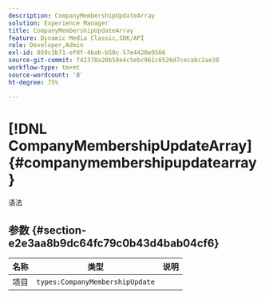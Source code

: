 ```yaml
---
description: CompanyMembershipUpdateArray
solution: Experience Manager
title: CompanyMembershipUpdateArray
feature: Dynamic Media Classic,SDK/API
role: Developer,Admin
exl-id: 059c3b71-ef0f-4bab-b50c-57e4420e9566
source-git-commit: f42378a20b58e4c5ebc961c6526d7cecabc2ae38
workflow-type: tm+mt
source-wordcount: '8'
ht-degree: 75%

---
```


# [!DNL CompanyMembershipUpdateArray]{#companymembershipupdatearray}

语法

## 参数 {#section-e2e3aa8b9dc64fc79c0b43d4bab04cf6}

| 名称 | 类型 | 说明 |
|---|---|---|
| 项目 | `types:CompanyMembershipUpdate` | |
